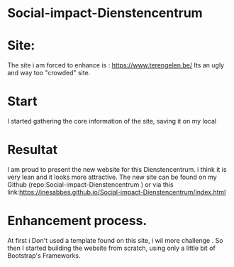 # Social-impact-Dienstencentrum
# Site:
The site i am forced to enhance is : https://www.terengelen.be/
Its an ugly and way too "crowded" site.

# Start
I started gathering the core information of the site, saving it on my local

# Resultat
I am proud to present the new website for this Dienstencentrum. i think it is very lean and it looks more attractive.
The new site can be found on my Github (repo:Social-impact-Dienstencentrum ) or via this link:https://inesabbes.github.io/Social-impact-Dienstencentrum/index.html

# Enhancement  process.
At first i Don't used a template found on this site,  i wil more challenge .
So then I started building the website from scratch, using only a little bit of Bootstrap's Frameworks.
